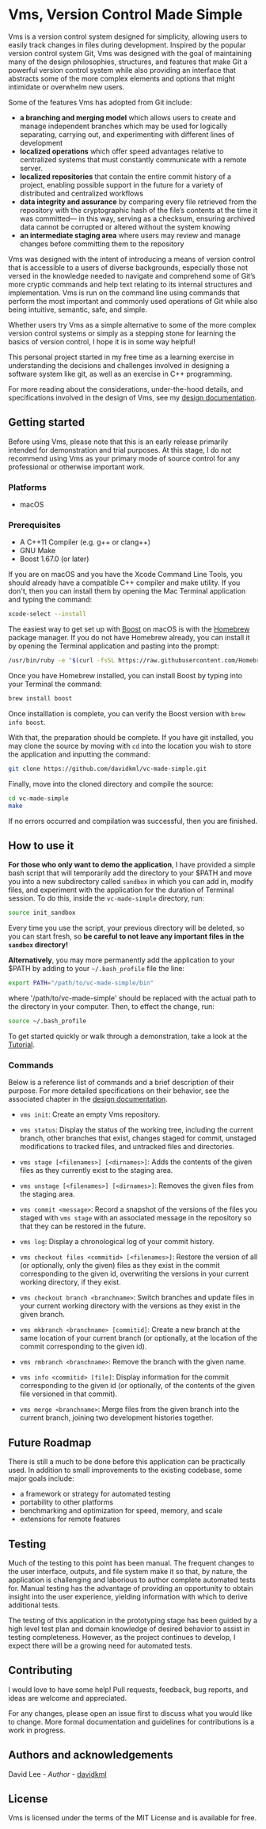 # Vms, Version Control Made Simple

Vms is a version control system designed for simplicity, allowing users to easily track changes in files during development. Inspired by the popular version control system Git, Vms was designed with the goal of maintaining many of the design philosophies, structures, and features that make Git a powerful version control system while also providing an interface that abstracts some of the more complex elements and options that might intimidate or overwhelm new users.

Some of the features Vms has adopted from Git include:

-   **a branching and merging model** which allows users to create and manage independent branches which may be used for logically separating, carrying out, and experimenting with different lines of development
-   **localized operations** which offer speed advantages relative to centralized systems that must constantly communicate with a remote server.
-   **localized repositories** that contain the entire commit history of a project, enabling possible support in the future for a variety of distributed and centralized workflows
-   **data integrity and assurance** by comparing every file retrieved from the repository with the cryptographic hash of the file’s contents at the time it was committed— in this way, serving as a checksum, ensuring archived data cannot be corrupted or altered without the system knowing
-   **an intermediate staging area** where users may review and manage changes before committing them to the repository

Vms was designed with the intent of introducing a means of version control that is accessible to a users of diverse backgrounds, especially those not versed in the knowledge needed to navigate and comprehend some of Git’s more cryptic commands and help text relating to its internal structures and implementation. Vms is run on the command line using commands that perform the most important and commonly used operations of Git while also being intuitive, semantic, safe, and simple.

Whether users try Vms as a simple alternative to some of the more complex version control systems or simply as a stepping stone for learning the basics of version control, I hope it is in some way helpful!

This personal project started in my free time as a learning exercise in understanding the decisions and challenges involved in designing a software system like git, as well as an exercise in C++ programming.

For more reading about the considerations, under-the-hood details, and specifications involved in the design of Vms, see my [design documentation](docs/DESIGN.md).

## Getting started

Before using Vms, please note that this is an early release primarily intended for demonstration and trial purposes. At this stage, I do not recommend using Vms as your primary mode of source control for any professional or otherwise important work.

### Platforms
- macOS

### Prerequisites

- A C++11 Compiler (e.g. g++ or clang++)
- GNU Make
- Boost 1.67.0 (or later)

If you are on macOS and you have the Xcode Command Line Tools, you should already have a compatible C++ compiler and make utility. If you don't, then you can install them by opening the Mac Terminal application and typing the command:
```bash
xcode-select --install
```

The easiest way to get set up with [Boost](https://www.boost.org) on macOS is with the [Homebrew](https://brew.sh) package manager. If you do not have Homebrew already, you can install it by opening the Terminal application and pasting into the prompt:
```bash
/usr/bin/ruby -e "$(curl -fsSL https://raw.githubusercontent.com/Homebrew/install/master/install)
```

Once you have Homebrew installed, you can install Boost by typing into your Terminal the command:
```bash
brew install boost
```
Once installlation is complete, you can verify the Boost version with `brew info boost`.

With that, the preparation should be complete. If you have git installed, you may clone the source by moving with `cd` into the location you wish to store the application and inputting the command:
```bash
git clone https://github.com/davidkml/vc-made-simple.git
```

Finally, move into the cloned directory and compile the source:
```bash
cd vc-made-simple
make
```
If no errors occurred and compilation was successful, then you are finished.

## How to use it

**For those who only want to demo the application**, I have provided a simple bash script that will temporarily add the directory to your $PATH and move you into a new subdirectory called `sandbox` in which you can add in, modify files, and experiment with the application for the duration of Terminal session. To do this, inside the `vc-made-simple` directory, run:
```bash
source init_sandbox
```

Every time you use the script, your previous directory will be deleted, so you can start fresh,  so **be careful to not leave any important files in the `sandbox` directory!** 

**Alternatively**, you may more permanently add the application to your $PATH by adding to your `~/.bash_profile` file the line:
```bash
export PATH="/path/to/vc-made-simple/bin"
```
where '/path/to/vc-made-simple' should be replaced with the actual path to the directory in your computer. Then, to effect the change, run:
```bash
source ~/.bash_profile
```

To get started quickly or walk through a demonstration, take a look at the [Tutorial](doc/TUTORIAL.md).

### Commands

Below is a reference list of commands and a brief description of their purpose. For more detailed specifications on their behavior, see the associated chapter in the [design documentation](docs/DESIGN.md).

- `vms init`: Create an empty Vms repository.

- `vms status`: Display the status of the working tree, including the current branch, other branches that exist, changes staged for commit, unstaged modifications to tracked files, and untracked files and directories.

- `vms stage [<filenames>] [<dirnames>]`: Adds the contents of the given files as they currently exist to the staging area.

- `vms unstage [<filenames>] [<dirnames>]`: Removes the given files from the staging area.

- `vms commit <message>`: Record a snapshot of the versions of the files you staged with `vms stage` with an associated message in the repository so that they can be restored in the future.

- `vms log`:  Display a chronological log of your commit history.

- `vms checkout files <commitid> [<filenames>]`: Restore the version of all (or optionally, only the given) files as they exist in the commit corresponding to the given id, overwriting the versions in your current working directory, if they exist.

- `vms checkout branch <branchname>`: Switch branches and update files in your current working directory with the versions as they exist in the given branch.

- `vms mkbranch <branchname> [commitid]`: Create a new branch at the same location of your current branch (or optionally, at the location of the commit corresponding to the given id).

- `vms rmbranch <branchname>`: Remove the branch with the given name.

- `vms info <commitid> [file]`: Display information for the commit corresponding to the given id (or optionally, of the contents of the given file versioned in that commit).

- `vms merge <branchname>`: Merge files from the given branch into the current branch, joining two development histories together.

## Future Roadmap
There is still a much to be done before this application can be practically used. In addition to small improvements to the existing codebase, some major goals include:
- a framework or strategy for automated testing
- portability to other platforms
- benchmarking and optimization for speed, memory, and scale
- extensions for remote features

## Testing
Much of the testing to this point has been manual. The frequent changes to the user interface, outputs, and file system make it so that, by nature, the application is challenging and laborious to author complete automated tests for. Manual testing has the advantage of providing an opportunity to obtain insight into the user experience, yielding information with which to derive additional tests. 

The testing of this application in the prototyping stage has been guided by a high level test plan and domain knowledge of desired behavior to assist in testing completeness. However, as the project continues to develop, I expect there will be a growing need for automated tests.

## Contributing
I would love to have some help! Pull requests, feedback, bug reports, and ideas are welcome and appreciated. 

For any changes, please open an issue first to discuss what you would like to change. More formal documentation and guidelines for contributions is a work in progress. 

## Authors and acknowledgements
David Lee - *Author* - [davidkml](https://github.com/davidkml)

## License
Vms is licensed under the terms of the MIT License and is available for free.